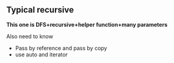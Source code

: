 ## Typical recursive

**This one is DFS+recursive+helper function+many parameters**

Also need to know
- Pass by reference and pass by copy
- use auto and iterator
